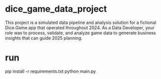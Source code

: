 # dice_game_data_project
This project is a simulated data pipeline and analysis solution for a fictional Dice Game app that operated throughout 2024. As a Data Developer, your role was to process, validate, and analyze game data to generate business insights that can guide 2025 planning.

# run
pip install -r requirements.txt
python main.py

